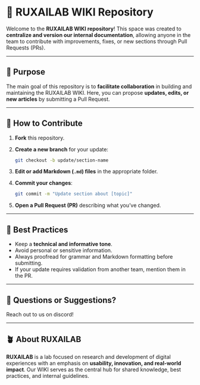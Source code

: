 # 🧠 RUXAILAB WIKI Repository

Welcome to the **RUXAILAB WIKI repository**!
This space was created to **centralize and version our internal documentation**, allowing anyone in the team to contribute with improvements, fixes, or new sections through Pull Requests (PRs).

---

## 📘 Purpose

The main goal of this repository is to **facilitate collaboration** in building and maintaining the RUXAILAB WIKI.
Here, you can propose **updates, edits, or new articles** by submitting a Pull Request.

---

## 🚀 How to Contribute

1. **Fork** this repository.
2. **Create a new branch** for your update:

   ```bash
   git checkout -b update/section-name
   ```
3. **Edit or add Markdown (`.md`) files** in the appropriate folder.
4. **Commit your changes**:

   ```bash
   git commit -m "Update section about [topic]"
   ```
5. **Open a Pull Request (PR)** describing what you’ve changed.

---

## 🧩 Best Practices

* Keep a **technical and informative tone**.
* Avoid personal or sensitive information.
* Always proofread for grammar and Markdown formatting before submitting.
* If your update requires validation from another team, mention them in the PR.

---

## 💬 Questions or Suggestions?

Reach out to us on discord!

---

## 🪴 About RUXAILAB

**RUXAILAB** is a lab focused on research and development of digital experiences with an emphasis on **usability, innovation, and real-world impact**.
Our WIKI serves as the central hub for shared knowledge, best practices, and internal guidelines.
